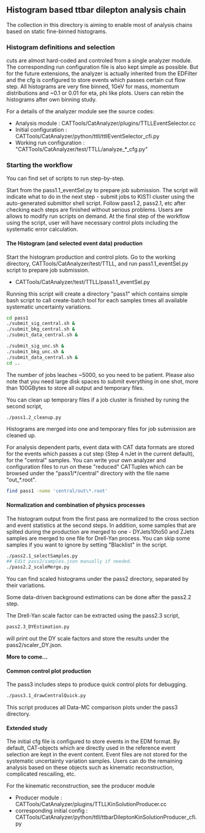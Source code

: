 ## Histogram based ttbar dilepton analysis chain
The collection in this directory is aiming to enable most of analysis chains
based on static fine-binned histograms.

### Histogram definitions and selection ###
cuts are almost hard-coded and controled from a single analyzer module.
The corresponding run configuration file is also kept simple as possible.
But for the future extensions, the analyzer is actually inherited from the
EDFilter and the cfg is configured to store events which passes certain
cut flow step. All histograms are very fine binned, 1GeV for mass, momentum
distributions and ~0.1 or 0.01 for eta, phi like plots. Users can rebin
the histograms after own binning study.

For a details of the analyzer module see the source codes:
  * Analysis module : CATTools/CatAnalyzer/plugins/TTLLEventSelector.cc
  * Initial configuration : CATTools/CatAnalyzer/python/ttll/ttllEventSelector_cfi.py
  * Working run configuration : "CATTools/CatAnalyzer/test/TTLL/analyze_\*_cfg.py"

### Starting the workflow ###
You can find set of scripts to run step-by-step.

Start from the pass1.1_eventSel.py to prepare job submission. The
script will indicate what to do in the next step - submit jobs to KISTI
cluster using the auto-generated submittor shell script. Follow pass1.2,
pass2.1, etc after checking each steps are finished without serious problems.
Users are allows to modify run scripts on demand. At the final step of
the workflow using the script, user will have necessary control plots
including the systematic error calculation.

#### The Histogram (and selected event data) production ####
Start the histogram production and control plots.
Go to the working directory, CATTools/CatAnalyzer/test/TTLL,
and run pass1.1_eventSel.py script to prepare job submission.
  * CATTools/CatAnalyzer/test/TTLL/pass1.1_eventSel.py

Running this script will create a directory "pass1" which contains simple bash script
to call create-batch tool for each samples times all available systematic uncertainty variations.
```bash
cd pass1
./submit_sig_central.sh &
./submit_bkg_central.sh &
./submit_data_central.sh &

./submit_sig_unc.sh &
./submit_bkg_unc.sh &
./submit_data_central.sh &
cd ..
```

The number of jobs leaches ~5000, so you need to be patient.
Please also note that you need large disk spaces to submit everything in one shot,
more than 100GBytes to store all output and temporary files.

You can clean up temporary files if a job cluster is finished by runing the second script,
```bash
./pass1.2_cleanup.py
```
Histograms are merged into one and temporary files for job submission are cleaned up.

For analysis dependent parts, event data with CAT data formats are stored for the events
which passes a cut step (Step 4 nJet in the current default), for the "central" samples.
You can write your own analyzer and configuration files to run on these "reduced" CATTuples
which can be browsed under the "pass1/\*/central" directory with the file name "out_\*.root".
```bash
find pass1 -name 'central/out\*.root'
```

#### Normalization and combination of physics processes ####
The histogram output from the first pass are normalized to the cross section and event statistics
at the second steps. In addition, some samples that are splited during the production are merged
to one - DYJets10to50 and ZJets samples are merged to one file for Drell-Yan process.
You can skip some samples if you want to ignore by setting "Blacklist" in the script.
```bash
./pass2.1_selectSamples.py
## Edit pass2/samples.json manually if needed.
./pass2.2_scaleMerge.py
```

You can find scaled histograms under the pass2 directory, separated by their variations.

Some data-driven background estimations can be done after the pass2.2 step.

The Drell-Yan scale factor can be extracted using the pass2.3 script,
```bash
pass2.3_DYEstimation.py
```
will print out the DY scale factors and store the results under the pass2/scaler_DY.json.

**More to come...**

#### Common control plot production ####
The pass3 includes steps to produce quick control plots for debugging.
```bash
./pass3.1_drawCentralQuick.py
```
This script produces all Data-MC comparison plots under the pass3 directory.

#### Extended study ####
The initial cfg file is configured to store events in the EDM format.
By default, CAT-objects which are directly used
in the reference event selection are kept in the event content.
Event files are not stored for the systematic uncertainty variation
samples. Users can do the remaining analysis based on these objects
such as kinematic reconstruction, complicated rescailing, etc.

For the kinematic reconstruction, see the producer module
  * Producer module : CATTools/CatAnalyzer/plugins/TTLLKinSolutionProducer.cc
  * corresponding initial config : CATTools/CatAnalyzer/python/ttll/ttbarDileptonKinSolutionProducer_cfi.py

